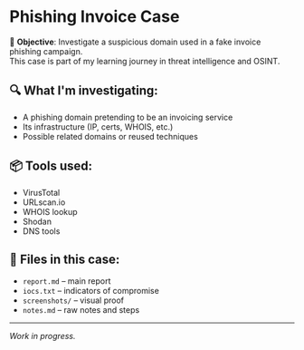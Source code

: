 # Phishing Invoice Case

🌸 **Objective**: Investigate a suspicious domain used in a fake invoice phishing campaign.  
This case is part of my learning journey in threat intelligence and OSINT.

## 🔍 What I'm investigating:
- A phishing domain pretending to be an invoicing service
- Its infrastructure (IP, certs, WHOIS, etc.)
- Possible related domains or reused techniques

## 📦 Tools used:
- VirusTotal
- URLscan.io
- WHOIS lookup
- Shodan
- DNS tools

## 📄 Files in this case:
- `report.md` – main report
- `iocs.txt` – indicators of compromise
- `screenshots/` – visual proof
- `notes.md` – raw notes and steps

---
*Work in progress.*
